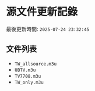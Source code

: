 # 源文件更新記錄

最後更新時間: `2025-07-24 23:32:45`

## 文件列表
- `TW_allsource.m3u`
- `UBTV.m3u`
- `TV7708.m3u`
- `TW_only.m3u`

